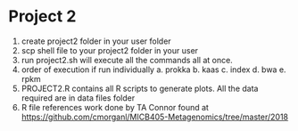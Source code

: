 # Project 2

1. create project2 folder in your user folder
2. scp shell file to your project2 folder in your user
3. run project2.sh will execute all the commands all at once.
4. order of execution if run individually
    a. prokka
    b. kaas
    c. index
    d. bwa
    e. rpkm
5. PROJECT2.R contains all R scripts to generate plots. All the data required are in data files folder
6. R file references work done by TA Connor found at
https://github.com/cmorganl/MICB405-Metagenomics/tree/master/2018
